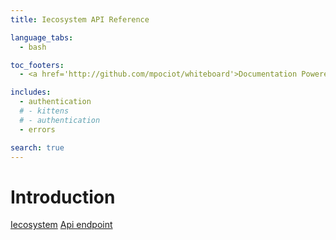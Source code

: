 ```yaml
---
title: Iecosystem API Reference

language_tabs:
  - bash

toc_footers:
  - <a href='http://github.com/mpociot/whiteboard'>Documentation Powered by Whiteboard</a>

includes:
  - authentication
  # - kittens
  # - authentication
  - errors

search: true
---
```


# Introduction

[Iecosystem](https://ahchih.github.io/foundation/index#/)
[Api endpoint](https://iecosystem-api.tomyue.cc)